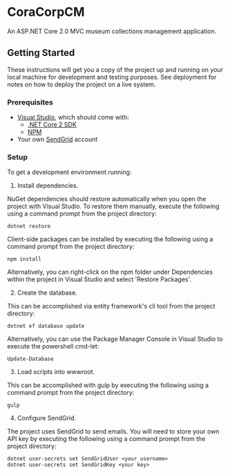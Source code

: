 # CoraCorpCM

An ASP.NET Core 2.0 MVC museum collections management application.

## Getting Started

These instructions will get you a copy of the project up and running on your local machine for development and testing purposes. See deployment for notes on how to deploy the project on a live system.

### Prerequisites

- [Visual Studio](https://www.visualstudio.com/downloads/), which should come with:
    - [.NET Core 2 SDK](https://www.microsoft.com/net/download/windows)
    - [NPM](https://www.npmjs.com/)
- Your own [SendGrid](https://sendgrid.com/) account

### Setup

To get a development environment running:


1. Install dependencies. 

NuGet dependencies should restore automatically when you open the project with Visual Studio. To restore them manually, execute the following using a command prompt from the project directory:

```
dotnet restore
```

Client-side packages can be installed by executing the following using a command prompt from the project directory:

```
npm install
```

Alternatively, you can right-click on the npm folder under Dependencies within the project in Visual Studio and select 'Restore Packages'.


2. Create the database.

This can be accomplished via entity framework's cli tool from the project directory:

```
dotnet ef database update
```

Alternatively, you can use the Package Manager Console in Visual Studio to execute the powershell cmd-let:

```
Update-Database
```


3. Load scripts into wwwroot.

This can be accomplished with gulp by executing the following using a command prompt from the project directory:

```
gulp
```


4. Configure SendGrid.

The project uses SendGrid to send emails. You will need to store your own API key by executing the following using a command prompt from the project directory:

```
dotnet user-secrets set SendGridUser <your username>
dotnet user-secrets set SendGridKey <your key>
```

